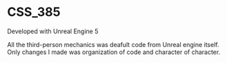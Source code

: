 # CSS_385

Developed with Unreal Engine 5

All the third-person mechanics was
deafult code from Unreal engine itself. Only
changes I made was organization  of code and character
of character. 
